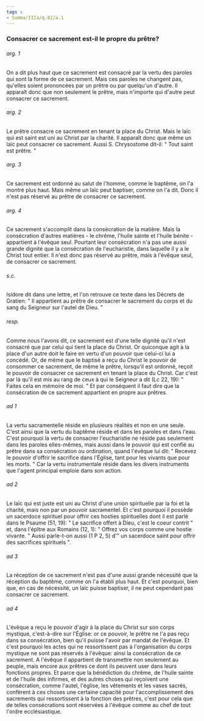 ```yaml
---
tags : 
- Summa/IIIa/q.82/a.1
---
```


### Consacrer ce sacrement est-il le propre du prêtre?

###### arg. 1
On a dit plus haut que ce sacrement est consacré par la vertu des paroles qui sont la forme de ce sacrement. Mais ces paroles ne changent pas, qu'elles soient prononcées par un prêtre ou par quelqu'un d'autre. Il apparaît donc que non seulement le prêtre, mais n'importe qui d'autre peut consacrer ce sacrement. 

###### arg. 2
Le prêtre consacre ce sacrement en tenant la place du Christ. Mais le laïc qui est saint est uni au Christ par la charité. Il apparaît donc que même un laïc peut consacrer ce sacrement. Aussi S. Chrysostome dit-il: " Tout saint est prêtre. " 

###### arg. 3
Ce sacrement est ordonné au salut de l'homme, comme le baptême, on l'a montré plus haut. Mais même un laïc peut baptiser, comme on l'a dit. Donc il n'est pas réservé au prêtre de consacrer ce sacrement. 

###### arg. 4
Ce sacrement s'accomplit dans la consécration de la matière. Mais la consécration d'autres matières - le chrême, l'huile sainte et l'huile bénite - appartient à l'évêque seul. Pourtant leur consécration n'a pas une aussi grande dignité que la consécration de l'eucharistie, dans laquelle il y a le Christ tout entier. Il n'est donc pas réservé au prêtre, mais à l'évêque seul, de consacrer ce sacrement. 

###### s.c.
Isidore dit dans une lettre, et l'on retrouve ce texte dans les Décrets de Gratien: " Il appartient au prêtre de consacrer le sacrement du corps et du sang du Seigneur sur l'autel de Dieu. " 

###### resp.
Comme nous l'avons dit, ce sacrement est d'une telle dignité qu'il n'est consacré que par celui qui tient la place du Christ. Or quiconque agit à la place d'un autre doit le faire en vertu d'un pouvoir que celui-ci lui a concédé. Or, de même que le baptisé a reçu du Christ le pouvoir de consommer ce sacrement, de même le prêtre, lorsqu'il est ordonné, reçoit le pouvoir de consacrer ce sacrement en tenant la place du Christ. Car c'est par là qu'il est mis au rang de ceux à qui le Seigneur a dit (Lc 22, 19): " Faites cela en mémoire de moi. " Et par conséquent il faut dire que la consécration de ce sacrement appartient en propre aux prêtres. 

###### ad 1
La vertu sacramentelle réside en plusieurs réalités et non en une seule. C'est ainsi que la vertu du baptême réside et dans les paroles et dans l'eau. C'est pourquoi la vertu de consacrer l'eucharistie ne réside pas seulement dans les paroles elles-mêmes, mais aussi dans le pouvoir qui est confié au prêtre dans sa consécration ou ordination, quand l'évêque lui dit: " Recevez le pouvoir d'offrir le sacrifice dans l'Église, tant pour les vivants que pour les morts. " Car la vertu instrumentale réside dans les divers instruments que l'agent principal emploie dans son action. 

###### ad 2
Le laïc qui est juste est uni au Christ d'une union spirituelle par la foi et la charité, mais non par un pouvoir sacramentel. Et c'est pourquoi il possède un sacerdoce spirituel pour offrir ces hosties spirituelles dont il est parlé dans le Psaume (51, 19): " Le sacrifice offert à Dieu, c'est le coeur contrit " et, dans l'épître aux Romains (12, 1): " Offrez vos corps comme une hostie vivante. " Aussi parle-t-on aussi (1 P 2, 5) d'" un sacerdoce saint pour offrir des sacrifices spirituels ". 

###### ad 3
La réception de ce sacrement n'est pas d'une aussi grande nécessité que la réception du baptême, comme on l'a établi plus haut. Et c'est pourquoi, bien que, en cas de nécessité, un laïc puisse baptiser, il ne peut cependant pas consacrer ce sacrement. 

###### ad 4
L'évêque a reçu le pouvoir d'agir à la place du Christ sur son corps mystique, c'est-à-dire sur l'Église: or ce pouvoir, le prêtre ne l'a pas reçu dans sa consécration, bien qu'il puisse l'avoir par mandat de l'évêque. Et c'est pourquoi les actes qui ne ressortissent pas à l'organisation du corps mystique ne sont pas réservés à l'évêque: ainsi la consécration de ce sacrement. A l'évêque il appartient de transmettre non seulement au peuple, mais encore aux prêtres ce dont ils peuvent user dans leurs fonctions propres. Et parce que la bénédiction du chrême, de l'huile sainte et de l'huile des infirmes, et des autres choses qui reçoivent une consécration, comme l'autel, l'église, les vêtements et les vases sacrés, confèrent à ces choses une certaine capacité pour l'accomplissement des sacrements qui ressortissent à la fonction des prêtres, c'est pour cela que de telles consécrations sont réservées à l'évêque comme au chef de tout l'ordre ecclésiastique. 

